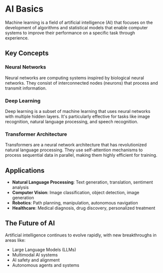# AI Basics

Machine learning is a field of artificial intelligence (AI) that focuses on the development of algorithms and statistical models that enable computer systems to improve their performance on a specific task through experience.

## Key Concepts

### Neural Networks

Neural networks are computing systems inspired by biological neural networks. They consist of interconnected nodes (neurons) that process and transmit information.

### Deep Learning

Deep learning is a subset of machine learning that uses neural networks with multiple hidden layers. It's particularly effective for tasks like image recognition, natural language processing, and speech recognition.

### Transformer Architecture

Transformers are a neural network architecture that has revolutionized natural language processing. They use self-attention mechanisms to process sequential data in parallel, making them highly efficient for training.

## Applications

- **Natural Language Processing**: Text generation, translation, sentiment analysis
- **Computer Vision**: Image classification, object detection, image generation
- **Robotics**: Path planning, manipulation, autonomous navigation
- **Healthcare**: Medical diagnosis, drug discovery, personalized treatment

## The Future of AI

Artificial intelligence continues to evolve rapidly, with new breakthroughs in areas like:

- Large Language Models (LLMs)
- Multimodal AI systems
- AI safety and alignment
- Autonomous agents and systems
